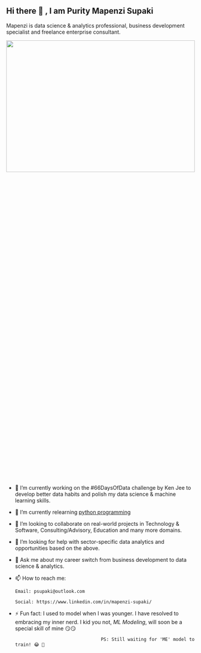 ## Hi there 👋 , I am Purity Mapenzi Supaki

Mapenzi is data science & analytics professional, business development specialist and freelance enterprise consultant.

<img src="https://user-images.githubusercontent.com/60968870/129565348-88b11fbe-fadb-44bf-bac4-5201363bd400.jpg" width="100%" height="30%">


- 🔭 I’m currently working on the #66DaysOfData challenge by Ken Jee to develop better data habits and polish my data science & machine learning skills.
- 🌱 I’m currently relearning [python programming](https://gist.github.com/Mapenzi-Supaki/f1b6fc85434d87691bd1437c39e6f53d)
- 👯 I’m looking to collaborate on real-world projects in Technology & Software, Consulting/Advisory, Education and many more domains. 
- 🤔 I’m looking for help with sector-specific data analytics and opportunities based on the above.
- 💬 Ask me about my career switch from business development to data science & analytics.
- 📫 How to reach me:
      
      Email: psupaki@outlook.com
      
      Social: https://www.linkedin.com/in/mapenzi-supaki/
- ⚡ Fun fact: I used to model when I was younger. I have resolved to embracing my inner nerd. I kid you not, *ML Modeling*, will soon be a special skill of mine 😏😏
      
                                      PS: Still waiting for 'ME' model to train! 😂 🤣 

